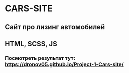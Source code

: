 # CARS-SITE
## Сайт про лизинг автомобилей
## HTML, SCSS, JS
### Посмотреть результат тут: https://dronov05.github.io/Project-1-Cars-site/
